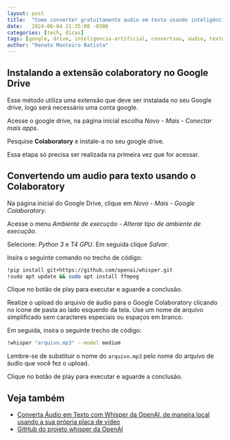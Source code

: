 ```yaml
---
layout: post
title:  "Como converter gratuitamente audio em texto usando inteligência artificial"
date:   2024-06-04 21:35:00 -0300
categories: [tech, dicas]
tags: [google, drive, inteligencia-artificial, convertsao, audio, texto]
author: "Renato Monteiro Batista"
---
```

## Instalando a extensão colaboratory no Google Drive

Esse método utiliza uma extensão que deve ser instalada no seu Google drive, logo será necessário uma conta google.

Acesse o google drive, na página inicial escolha *Novo* - *Mais* - *Conectar mais apps*.

Pesquise **Colaboratory** e instale-a no seu google drive.

Essa etapa só precisa ser realizada na primeira vez que for acessar.

## Convertendo um audio para texto usando o Colaboratory

Na página inicial do Google Drive, clique em *Novo* - *Mais* - *Google Colaboratory*.

Acesse o menu *Ambiente de execução* - *Alterar tipo de ambiente de execução*.

Selecione: *Python 3* e *T4 GPU*. Em seguida clique *Salvar*.

Insira o seguinte comando no trecho de código:

```bash
!pip install git+https://github.com/openai/whisper.git
!sudo apt update && sudo apt install ffmpeg
```

Clique no botão de play para executar e aguarde a conclusão.

Realize o upload do arquivo de áudio para o Google Colaboratory clicando no ícone de pasta ao lado esquerdo da tela. Use um nome de arquivo simplificado sem caracteres especiais ou espaços em branco.

Em seguida, insira o seguinte trecho de código:

```bash
!whisper "arquivo.mp3" --model medium
```

Lembre-se de substituir o nome do `arquivo.mp3` pelo nome do arquivo de áudio que você fez o upload.

Clique no botão de play para executar e aguarde a conclusão.

## Veja também

- [Converta Áudio em Texto com Whisper da OpenAI, de maneira local usando a sua própria placa de vídeo](2024/11/06/converta-audio-texto-localmente-inteligencia-artificial-whisper-openai)
- [GitHub do projeto whisper da OpenAI](https://github.com/openai/whisper)
